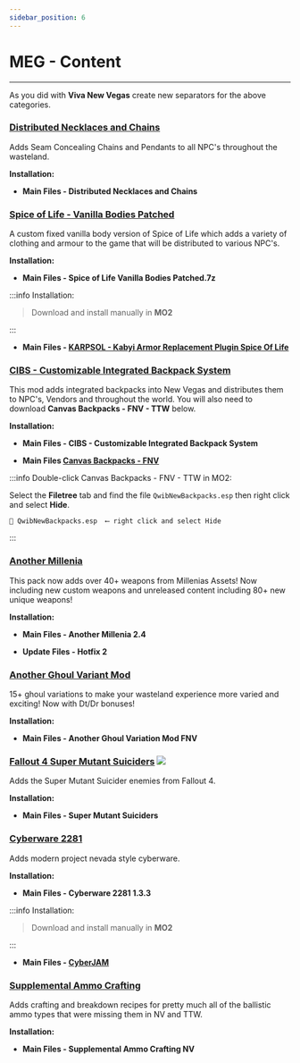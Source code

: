 ```yaml
---
sidebar_position: 6
---
```


# MEG - Content

---

As you did with **Viva New Vegas** create new separators for the above categories.

### [Distributed Necklaces and Chains](https://www.nexusmods.com/newvegas/mods/56198)

Adds Seam Concealing Chains and Pendants to all NPC's throughout the wasteland.

**Installation:**

- **Main Files - Distributed Necklaces and Chains**


### [Spice of Life - Vanilla Bodies Patched](https://drive.google.com/file/d/1znZsWWDl_o8HgXwjDmD1IXPXLG0jR2c2/view?usp=sharing)

A custom fixed vanilla body version of Spice of Life which adds a variety of clothing and armour to the game that will be distributed to various NPC's.

**Installation:**

- **Main Files - Spice of Life Vanilla Bodies Patched.7z**

:::info Installation:

> Download and install manually in **MO2**

:::

- **Main Files - [KARPSOL - Kabyi Armor Replacement Plugin Spice Of Life](https://www.nexusmods.com/newvegas/mods/75618?tab=files)**


### [CIBS - Customizable Integrated Backpack System](https://www.nexusmods.com/newvegas/mods/75218)

This mod adds integrated backpacks into New Vegas and distributes them to NPC's, Vendors and throughout the world. You will also need to download **Canvas Backpacks - FNV - TTW** below.

**Installation:**

- **Main Files - CIBS - Customizable Integrated Backpack System**

- **Main Files [Canvas Backpacks - FNV](https://www.nexusmods.com/newvegas/mods/71510)**

:::info Double-click Canvas Backpacks - FNV - TTW in MO2:

Select the **Filetree** tab and find the file `QwibNewBackpacks.esp` then right click and select **Hide**.

```
📄 QwibNewBackpacks.esp  ⟵ right click and select Hide
```

:::


### [Another Millenia](https://www.nexusmods.com/newvegas/mods/76133)

This pack now adds over 40+ weapons from Millenias Assets! Now including new custom weapons and unreleased content including 80+ new unique weapons! 

**Installation:**

- **Main Files - Another Millenia 2.4**

- **Update Files - Hotfix 2**


### [Another Ghoul Variant Mod](https://www.nexusmods.com/newvegas/mods/82237)

15+ ghoul variations to make your wasteland experience more varied and exciting! Now with Dt/Dr bonuses!

**Installation:**

- **Main Files - Another Ghoul Variation Mod FNV**


### [Fallout 4 Super Mutant Suiciders](https://www.nexusmods.com/newvegas/mods/70256) ![](../static/img/Difficulty.png)

Adds the Super Mutant Suicider enemies from Fallout 4. 

**Installation:**

- **Main Files -  Super Mutant Suiciders**


### [Cyberware 2281](https://mod.pub/falloutnv/15/files)

Adds modern project nevada style cyberware.

**Installation:**

- **Main Files - Cyberware 2281 1.3.3**

:::info Installation:

> Download and install manually in **MO2**

:::

- **Main Files - [CyberJAM](https://www.nexusmods.com/newvegas/mods/74655?tab=files)**


### [Supplemental Ammo Crafting](https://www.nexusmods.com/newvegas/mods/76175)

Adds crafting and breakdown recipes for pretty much all of the ballistic ammo types that were missing them in NV and TTW. 

**Installation:**

- **Main Files -  Supplemental Ammo Crafting NV**